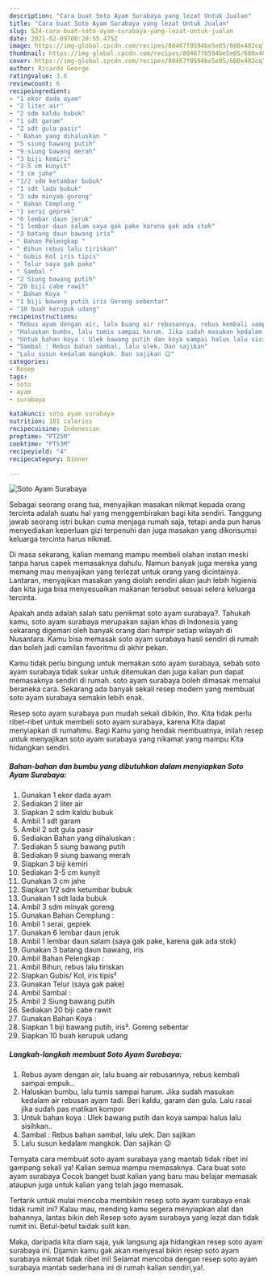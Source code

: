 ```yaml
---
description: "Cara buat Soto Ayam Surabaya yang lezat Untuk Jualan"
title: "Cara buat Soto Ayam Surabaya yang lezat Untuk Jualan"
slug: 524-cara-buat-soto-ayam-surabaya-yang-lezat-untuk-jualan
date: 2021-02-09T00:20:55.475Z
image: https://img-global.cpcdn.com/recipes/80467f0594be5e05/680x482cq70/soto-ayam-surabaya-foto-resep-utama.jpg
thumbnail: https://img-global.cpcdn.com/recipes/80467f0594be5e05/680x482cq70/soto-ayam-surabaya-foto-resep-utama.jpg
cover: https://img-global.cpcdn.com/recipes/80467f0594be5e05/680x482cq70/soto-ayam-surabaya-foto-resep-utama.jpg
author: Ricardo George
ratingvalue: 3.6
reviewcount: 6
recipeingredient:
- "1 ekor dada ayam"
- "2 liter air"
- "2 sdm kaldu bubuk"
- "1 sdt garam"
- "2 sdt gula pasir"
- " Bahan yang dihaluskan "
- "5 siung bawang putih"
- "9 siung bawang merah"
- "3 biji kemiri"
- "3-5 cm kunyit"
- "3 cm jahe"
- "1/2 sdm ketumbar bubuk"
- "1 sdt lada bubuk"
- "3 sdm minyak goreng"
- " Bahan Cemplung "
- "1 serai geprek"
- "6 lembar daun jeruk"
- "1 lembar daun salam saya gak pake karena gak ada stok"
- "3 batang daun bawang iris"
- " Bahan Pelengkap "
- " Bihun rebus lalu tiriskan"
- " Gubis Kol iris tipis"
- " Telur saya gak pake"
- " Sambal "
- "2 Siung bawang putih"
- "20 biji cabe rawit"
- " Bahan Koya "
- "1 biji bawang putih iris Goreng sebentar"
- "10 buah kerupuk udang"
recipeinstructions:
- "Rebus ayam dengan air, lalu buang air rebusannya, rebus kembali sampai empuk.."
- "Haluskan bumbu, lalu tumis sampai harum. Jika sudah masukan kedalam air rebusan ayam tadi. Beri kaldu, garam dan gula. Lalu rasai jika sudah pas matikan kompor"
- "Untuk bahan koya : Ulek bawang putih dan koya sampai halus lalu sisihkan.."
- "Sambal : Rebus bahan sambal, lalu ulek. Dan sajikan"
- "Lalu susun kedalam mangkok. Dan sajikan 😉"
categories:
- Resep
tags:
- soto
- ayam
- surabaya

katakunci: soto ayam surabaya 
nutrition: 101 calories
recipecuisine: Indonesian
preptime: "PT25M"
cooktime: "PT53M"
recipeyield: "4"
recipecategory: Dinner

---
```



![Soto Ayam Surabaya](https://img-global.cpcdn.com/recipes/80467f0594be5e05/680x482cq70/soto-ayam-surabaya-foto-resep-utama.jpg)

Sebagai seorang orang tua, menyajikan masakan nikmat kepada orang tercinta adalah suatu hal yang menggembirakan bagi kita sendiri. Tanggung jawab seorang istri bukan cuma menjaga rumah saja, tetapi anda pun harus menyediakan keperluan gizi terpenuhi dan juga masakan yang dikonsumsi keluarga tercinta harus nikmat.

Di masa  sekarang, kalian memang mampu membeli olahan instan meski tanpa harus capek memasaknya dahulu. Namun banyak juga mereka yang memang mau menyajikan yang terlezat untuk orang yang dicintainya. Lantaran, menyajikan masakan yang diolah sendiri akan jauh lebih higienis dan kita juga bisa menyesuaikan makanan tersebut sesuai selera keluarga tercinta. 



Apakah anda adalah salah satu penikmat soto ayam surabaya?. Tahukah kamu, soto ayam surabaya merupakan sajian khas di Indonesia yang sekarang digemari oleh banyak orang dari hampir setiap wilayah di Nusantara. Kamu bisa memasak soto ayam surabaya hasil sendiri di rumah dan boleh jadi camilan favoritmu di akhir pekan.

Kamu tidak perlu bingung untuk memakan soto ayam surabaya, sebab soto ayam surabaya tidak sukar untuk ditemukan dan juga kalian pun dapat memasaknya sendiri di rumah. soto ayam surabaya boleh dimasak memalui beraneka cara. Sekarang ada banyak sekali resep modern yang membuat soto ayam surabaya semakin lebih enak.

Resep soto ayam surabaya pun mudah sekali dibikin, lho. Kita tidak perlu ribet-ribet untuk membeli soto ayam surabaya, karena Kita dapat menyiapkan di rumahmu. Bagi Kamu yang hendak membuatnya, inilah resep untuk menyajikan soto ayam surabaya yang nikamat yang mampu Kita hidangkan sendiri.

<!--inarticleads1-->

##### Bahan-bahan dan bumbu yang dibutuhkan dalam menyiapkan Soto Ayam Surabaya:

1. Gunakan 1 ekor dada ayam
1. Sediakan 2 liter air
1. Siapkan 2 sdm kaldu bubuk
1. Ambil 1 sdt garam
1. Ambil 2 sdt gula pasir
1. Sediakan  Bahan yang dihaluskan :
1. Sediakan 5 siung bawang putih
1. Sediakan 9 siung bawang merah
1. Siapkan 3 biji kemiri
1. Sediakan 3-5 cm kunyit
1. Gunakan 3 cm jahe
1. Siapkan 1/2 sdm ketumbar bubuk
1. Gunakan 1 sdt lada bubuk
1. Ambil 3 sdm minyak goreng
1. Gunakan  Bahan Cemplung :
1. Ambil 1 serai, geprek
1. Gunakan 6 lembar daun jeruk
1. Ambil 1 lembar daun salam (saya gak pake, karena gak ada stok)
1. Gunakan 3 batang daun bawang, iris
1. Ambil  Bahan Pelengkap :
1. Ambil  Bihun, rebus lalu tiriskan
1. Siapkan  Gubis/ Kol, iris tipis²
1. Gunakan  Telur (saya gak pake)
1. Ambil  Sambal :
1. Ambil 2 Siung bawang putih
1. Sediakan 20 biji cabe rawit
1. Gunakan  Bahan Koya :
1. Siapkan 1 biji bawang putih, iris². Goreng sebentar
1. Siapkan 10 buah kerupuk udang




<!--inarticleads2-->

##### Langkah-langkah membuat Soto Ayam Surabaya:

1. Rebus ayam dengan air, lalu buang air rebusannya, rebus kembali sampai empuk..
1. Haluskan bumbu, lalu tumis sampai harum. Jika sudah masukan kedalam air rebusan ayam tadi. Beri kaldu, garam dan gula. Lalu rasai jika sudah pas matikan kompor
1. Untuk bahan koya : Ulek bawang putih dan koya sampai halus lalu sisihkan..
1. Sambal : Rebus bahan sambal, lalu ulek. Dan sajikan
1. Lalu susun kedalam mangkok. Dan sajikan 😉




Ternyata cara membuat soto ayam surabaya yang mantab tidak ribet ini gampang sekali ya! Kalian semua mampu memasaknya. Cara buat soto ayam surabaya Cocok banget buat kalian yang baru mau belajar memasak ataupun juga untuk kalian yang telah jago memasak.

Tertarik untuk mulai mencoba membikin resep soto ayam surabaya enak tidak rumit ini? Kalau mau, mending kamu segera menyiapkan alat dan bahannya, lantas bikin deh Resep soto ayam surabaya yang lezat dan tidak rumit ini. Betul-betul taidak sulit kan. 

Maka, daripada kita diam saja, yuk langsung aja hidangkan resep soto ayam surabaya ini. Dijamin kamu gak akan menyesal bikin resep soto ayam surabaya nikmat tidak ribet ini! Selamat mencoba dengan resep soto ayam surabaya mantab sederhana ini di rumah kalian sendiri,ya!.

